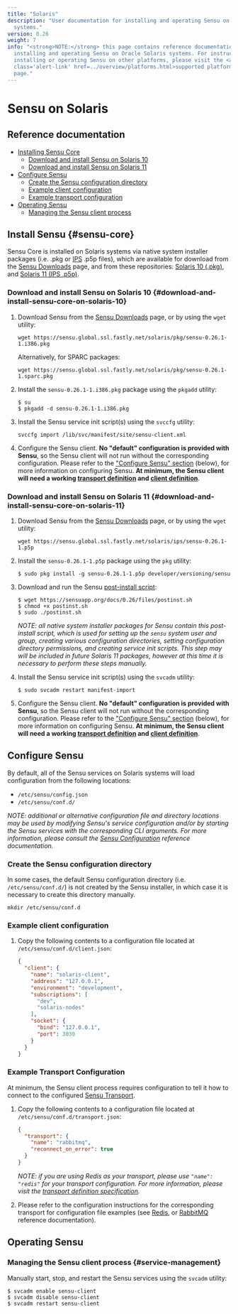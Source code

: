 ```yaml
---
title: "Solaris"
description: "User documentation for installing and operating Sensu on Solaris
  systems."
version: 0.26
weight: 7
info: "<strong>NOTE:</strong> this page contains reference documentation for
  installing and operating Sensu on Oracle Solaris systems. For instructions on
  installing or operating Sensu on other platforms, please visit the <a
  class='alert-link' href=../overview/platforms.html>supported platforms</a>
  page."
---
```


# Sensu on Solaris

## Reference documentation

- [Installing Sensu Core](#sensu-core)
  - [Download and install Sensu on Solaris 10](#download-and-install-sensu-core-on-solaris-10)
  - [Download and install Sensu on Solaris 11](#download-and-install-sensu-core-on-solaris-11)
- [Configure Sensu](#configure-sensu)
  - [Create the Sensu configuration directory](#create-the-sensu-configuration-directory)
  - [Example client configuration](#example-client-configuration)
  - [Example transport configuration](#example-transport-configuration)
- [Operating Sensu](#operating-sensu)
  - [Managing the Sensu client process](#service-management)

## Install Sensu {#sensu-core}

Sensu Core is installed on Solaris systems via native system installer packages
(i.e. .pkg or [IPS][13] .p5p files), which are available for download from
the [Sensu Downloads][1] page, and from these repositories: [Solaris 10
(.pkg)][2], and [Solaris 11 (IPS .p5p)][3].

### Download and install Sensu on Solaris 10 {#download-and-install-sensu-core-on-solaris-10}

1. Download Sensu from the [Sensu Downloads][1] page, or by using the `wget`
   utility:

   ~~~ shell
   wget https://sensu.global.ssl.fastly.net/solaris/pkg/sensu-0.26.1-1.i386.pkg
   ~~~

   Alternatively, for SPARC packages:

   ~~~ shell
   wget https://sensu.global.ssl.fastly.net/solaris/pkg/sensu-0.26.1-1.sparc.pkg
   ~~~

2. Install the `sensu-0.26.1-1.i386.pkg` package using the `pkgadd` utility:

   ~~~ shell
   $ su
   $ pkgadd -d sensu-0.26.1-1.i386.pkg
   ~~~

3. Install the Sensu service init script(s) using the `svccfg` utility:

   ~~~ shell
   svccfg import /lib/svc/manifest/site/sensu-client.xml
   ~~~

4. Configure the Sensu client. **No "default" configuration is provided with
   Sensu**, so the Sensu client will not run without the corresponding
   configuration. Please refer to the ["Configure Sensu" section][9] (below),
   for more information on configuring Sensu. **At minimum, the Sensu client
   will need a working [transport definition][10] and [client definition][11]**.

### Download and install Sensu on Solaris 11 {#download-and-install-sensu-core-on-solaris-11}

1. Download Sensu from the [Sensu Downloads][1] page, or by using the `wget`
   utility:

   ~~~ shell
   wget https://sensu.global.ssl.fastly.net/solaris/ips/sensu-0.26.1-1.p5p
   ~~~

2. Install the `sensu-0.26.1-1.p5p` package using the `pkg` utility:

   ~~~ shell
   $ sudo pkg install -g sensu-0.26.1-1.p5p developer/versioning/sensu
   ~~~

3. Download and run the Sensu [post-install script][12]:

   ~~~ shell
   $ wget https://sensuapp.org/docs/0.26/files/postinst.sh
   $ chmod +x postinst.sh
   $ sudo ./postinst.sh
   ~~~

   _NOTE: all native system installer packages for Sensu contain this
   post-install script, which is used for setting up the `sensu` system user and
   group, creating various configuration directories, setting configuration
   directory permissions, and creating service init scripts. This step <span
   class='strike'>may</span> will be included in future Solaris 11 packages,
   however at this time it is necessary to perform these steps manually._

4. Install the Sensu service init script(s) using the `svcadm` utility:

   ~~~ shell
   $ sudo svcadm restart manifest-import
   ~~~

5. Configure the Sensu client. **No "default" configuration is provided with
   Sensu**, so the Sensu client will not run without the corresponding
   configuration. Please refer to the ["Configure Sensu" section][9] (below),
   for more information on configuring Sensu. **At minimum, the Sensu client
   will need a working [transport definition][10] and [client definition][11]**.

## Configure Sensu

By default, all of the Sensu services on Solaris systems will load configuration
from the following locations:

- `/etc/sensu/config.json`
- `/etc/sensu/conf.d/`

_NOTE: additional or alternative configuration file and directory locations may
be used by modifying Sensu's service configuration and/or by starting the Sensu
services with the corresponding CLI arguments. For more information, please
consult the [Sensu Configuration][5] reference documentation._

### Create the Sensu configuration directory

In some cases, the default Sensu configuration directory (i.e.
`/etc/sensu/conf.d/`) is not created by the Sensu installer, in which case it is
necessary to create this directory manually.

~~~ shell
mkdir /etc/sensu/conf.d
~~~

### Example client configuration

1. Copy the following contents to a configuration file located at
   `/etc/sensu/conf.d/client.json`:

   ~~~ json
   {
     "client": {
       "name": "solaris-client",
       "address": "127.0.0.1",
       "environment": "development",
       "subscriptions": [
         "dev",
         "solaris-nodes"
       ],
       "socket": {
         "bind": "127.0.0.1",
         "port": 3030
       }
     }
   }
   ~~~

### Example Transport Configuration

At minimum, the Sensu client process requires configuration to tell it how to
connect to the configured [Sensu Transport][6].

1. Copy the following contents to a configuration file located at
   `/etc/sensu/conf.d/transport.json`:

   ~~~ json
   {
     "transport": {
       "name": "rabbitmq",
       "reconnect_on_error": true
     }
   }
   ~~~

   _NOTE: if you are using Redis as your transport, please use `"name": "redis"`
   for your transport configuration. For more information, please visit the
   [transport definition specification][10]._

2. Please refer to the configuration instructions for the corresponding
   transport for configuration file examples (see [Redis][7], or [RabbitMQ][8]
   reference documentation).

## Operating Sensu

### Managing the Sensu client process {#service-management}

Manually start, stop, and restart the Sensu services using the `svcadm` utility:

~~~ shell
$ svcadm enable sensu-client
$ svcadm disable sensu-client
$ svcadm restart sensu-client
~~~

[?]:  #
[1]:  https://sensuapp.org/download
[2]:  https://sensu.global.ssl.fastly.net/solaris/pkg/
[3]:  https://sensu.global.ssl.fastly.net/solaris/ips/
[4]:  https://sensuapp.org/mit-license
[5]:  ../reference/configuration.html
[6]:  ../reference/transport.html
[7]:  ../reference/redis.html#sensu-redis-configuration
[8]:  ../reference/rabbitmq.html#sensu-rabbitmq-configuration
[9]:  #configure-sensu
[10]: #example-transport-configuration
[11]: #example-client-configuration
[12]: /docs/0.26/files/postinst.sh
[13]: http://www.oracle.com/technetwork/server-storage/solaris11/technologies/ips-323421.html
